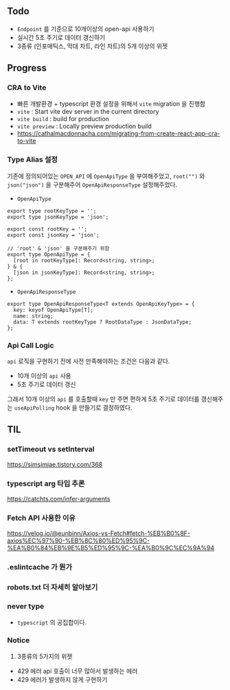 ## Todo

- `Endpoint` 를 기준으로 10개이상의 open-api 사용하기
- 실시간 5초 주기로 데이터 갱신하기
- 3종류 (인포매틱스, 막대 차트, 라인 차트)의 5개 이상의 위젯

## Progress

### CRA to Vite

- 빠른 개발환경 + typescript 환경 설정을 위해서 `vite` migration 을 진행함
- `vite` : Start vite dev server in the current directory
- `vite build` : build for production
- `vite preview` : Locally preview production build
- https://cathalmacdonnacha.com/migrating-from-create-react-app-cra-to-vite

### Type Alias 설정

기존에 정의되어있는 `OPEN_API` 에 `OpenApiType` 을 부여해주었고, `root("")` 와 `json("json")` 을 구분해주어 `OpenApiResponseType` 설정해주었다.

- `OpenApiType`

```
export type rootKeyType = '';
export type jsonKeyType = 'json';

export const rootKey = '';
export const jsonKey = 'json';

// 'root' & 'json' 을 구분해주기 위함
export type OpenApiType = {
  [root in rootKeyType]: Record<string, string>;
} & {
  [json in jsonKeyType]: Record<string, string>;
};
```

- `OpenApiResponseType`

```
export type OpenApiResponseType<T extends OpenApiKeyType> = {
  key: keyof OpenApiType[T];
  name: string;
  data: T extends rootKeyType ? RootDataType : JsonDataType;
};
```

### Api Call Logic

`api` 로직을 구현하기 전에 사전 만족해야하는 조건은 다음과 같다.

- 10개 이상의 `api` 사용
- 5초 주기로 데이터 갱신

그래서 10개 이상의 `api` 를 호출할때 `key` 만 주면 편하게 5초 주기로 데이터를 갱신해주는 `useApiPolling` hook 을 만들기로 결정하였다.

## TIL

### setTimeout vs setInterval

https://simsimjae.tistory.com/368

### typescript arg 타입 추론

https://catchts.com/infer-arguments

### Fetch API 사용한 이유

https://velog.io/@eunbinn/Axios-vs-Fetch#fetch-%EB%B0%8F-axios%EC%97%90-%EB%8C%80%ED%95%9C-%EA%B0%84%EB%9E%B5%ED%95%9C-%EA%B0%9C%EC%9A%94

### .eslintcache 가 뭔가

### robots.txt 더 자세히 알아보기

### never type

- `typescript` 의 공집합이다.

### Notice

1. 3종류의 5가지의 위젯

- 429 에러 api 호출이 너무 많아서 발생하는 에러
- 429 에러가 발생하지 않게 구현하기
